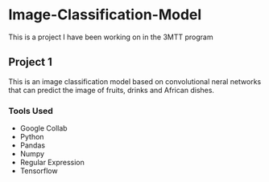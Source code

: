 # Image-Classification-Model
This is a project I have been working on in the 3MTT program

## Project 1
This is an image classification model based on convolutional neral networks that can predict the image of fruits, drinks and African dishes.

### Tools Used
- Google Collab
- Python
- Pandas
- Numpy
- Regular Expression
- Tensorflow
